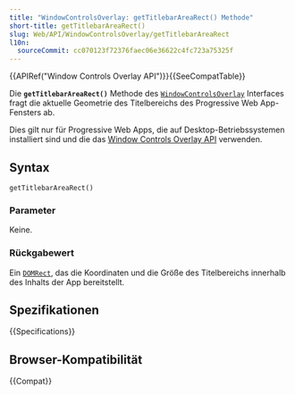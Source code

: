 ```yaml
---
title: "WindowControlsOverlay: getTitlebarAreaRect() Methode"
short-title: getTitlebarAreaRect()
slug: Web/API/WindowControlsOverlay/getTitlebarAreaRect
l10n:
  sourceCommit: cc070123f72376faec06e36622c4fc723a75325f
---
```


{{APIRef("Window Controls Overlay API")}}{{SeeCompatTable}}

Die **`getTitlebarAreaRect()`** Methode des [`WindowControlsOverlay`](/de/docs/Web/API/WindowControlsOverlay) Interfaces fragt die aktuelle Geometrie des Titelbereichs des Progressive Web App-Fensters ab.

Dies gilt nur für Progressive Web Apps, die auf Desktop-Betriebssystemen installiert sind und die das [Window Controls Overlay API](/de/docs/Web/API/Window_Controls_Overlay_API) verwenden.

## Syntax

```js-nolint
getTitlebarAreaRect()
```

### Parameter

Keine.

### Rückgabewert

Ein [`DOMRect`](/de/docs/Web/API/DOMRect), das die Koordinaten und die Größe des Titelbereichs innerhalb des Inhalts der App bereitstellt.

## Spezifikationen

{{Specifications}}

## Browser-Kompatibilität

{{Compat}}
